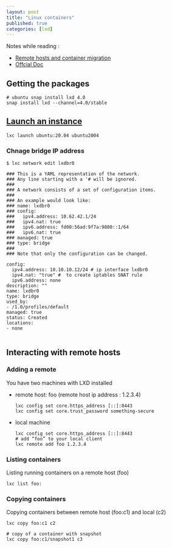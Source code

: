 ```yaml
---
layout: post
title: "Linux containers"
published: true
categories: [lxd]
---
```

Notes while reading :
* [Remote hosts and container migration][2]
* [Offcial Doc][1]

## Getting the packages
```
# ubuntu snap install lxd 4.0
snap install lxd --channel=4.0/stable
```

## [Launch an instance][3]
```
lxc launch ubuntu:20.04 ubuntu2004
```


### Chnage bridge IP address 
```shell
$ lxc network edit lxdbr0

### This is a YAML representation of the network.
### Any line starting with a '# will be ignored.
###
### A network consists of a set of configuration items.
###
### An example would look like:
### name: lxdbr0
### config:
###   ipv4.address: 10.62.42.1/24
###   ipv4.nat: true
###   ipv6.address: fd00:56ad:9f7a:9800::1/64
###   ipv6.nat: true
### managed: true
### type: bridge
###
### Note that only the configuration can be changed.

config:
  ipv4.address: 10.10.10.12/24 # ip interface lxdbr0
  ipv4.nat: "true" #  to create iptables SNAT rule
  ipv6.address: none
description: ""
name: lxdbr0
type: bridge
used_by:
- /1.0/profiles/default
managed: true
status: Created
locations:
- none


```


## Interacting with remote hosts

### Adding a remote
You have two machines with LXD installed

* remote host: foo (remote host ip address : 1.2.3.4)

    ```
    lxc config set core.https_address [::]:8443
    lxc config set core.trust_password something-secure
    ```

* local machine

    ```
    lxc config set core.https_address [::]:8443
    # add “foo” to your local client
    lxc remote add foo 1.2.3.4
    ```    

### Listing containers
Listing running containers on a remote host (foo)

```
lxc list foo:
```

### Copying containers
Copying containers between remote host (foo:c1) and local (c2)

```
lxc copy foo:c1 c2

# copy of a container with snapshot
lxc copy foo:c1/snapshot1 c3
```    

[1]: https://lxd.readthedocs.io/en/latest/storage/ "LXD"

[2]: https://stgraber.org/2016/04/12/lxd-2-0-remote-hosts-and-container-migration-612/ "LXD remote container"

[3]: https://linuxcontainers.org/lxd/getting-started-cli/#launch-a-container "Launch an instance"
